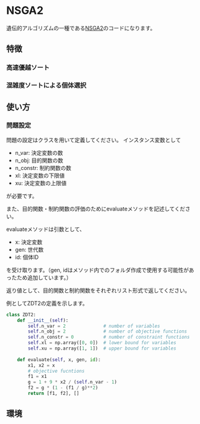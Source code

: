 # NSGA2

遺伝的アルゴリズムの一種である[NSGA2](https://ieeexplore.ieee.org/document/996017)のコードになります。

## 特徴
### 高速優越ソート

### 混雑度ソートによる個体選択

## 使い方
### 問題設定
問題の設定はクラスを用いて定義してください。
インスタンス変数として


- n_var:    決定変数の数
- n_obj:    目的関数の数
- n_constr: 制約関数の数
- xl:       決定変数の下限値
- xu:       決定変数の上限値


が必要です。


また、目的関数・制約関数の評価のためにevaluateメソッドを記述してください。


evaluateメソッドは引数として、


- x:   決定変数
- gen: 世代数
- id:  個体ID


を受け取ります。（gen, idはメソッド内でのフォルダ作成で使用する可能性があったため追加しています。）


返り値として、目的関数と制約関数をそれぞれリスト形式で返してください。


例としてZDT2の定義を示します。
```python
class ZDT2:
    def __init__(self):
        self.n_var = 2              # number of variables
        self.n_obj = 2              # number of objective functions
        self.n_constr = 0           # number of constraint functions
        self.xl = np.array([0, 0])  # lower bound for variables
        self.xu = np.array([1, 1])  # upper bound for variables
    
    def evaluate(self, x, gen, id):
        x1, x2 = x
        # objective fucntions
        f1 = x1
        g = 1 + 9 * x2 / (self.n_var - 1)
        f2 = g * (1 - (f1 / g)**2)
        return [f1, f2], []
```

## 環境


